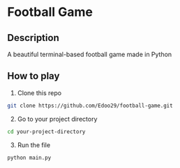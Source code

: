 # Football Game

## Description

A beautiful terminal-based football game made in Python

## How to play

1. Clone this repo

```sh
git clone https://github.com/Edoo29/football-game.git
```

2. Go to your project directory

```sh
cd your-project-directory
```

3. Run the file

```sh
python main.py
```
